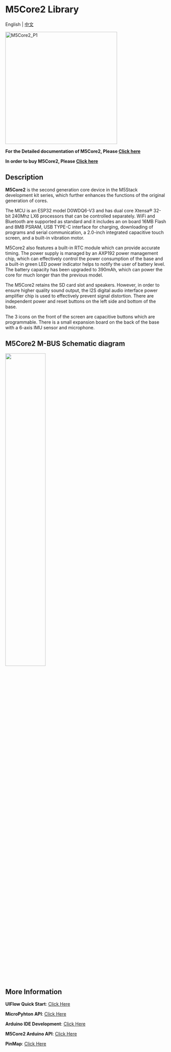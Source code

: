 # M5Core2 Library

English | [中文](README_cn.md)

<img src="https://static-cdn.m5stack.com/resource/docs/static/assets/img/product_pics/core/core2/core2_01.webp" alt="M5Core2_P1" width="350" height="350">

**For the Detailed documentation of M5Core2, Please [Click here](https://docs.m5stack.com/en/core/core2)**

**In order to buy  M5Core2, Please [Click here](https://m5stack.aliexpress.com/store/group/M5Core/3226069_514774359.html?spm=a2g0o.store_pc_allProduct.0.0.2ec5329bwncFjf)**
  
## Description

**M5Core2** is the second generation core device in the M5Stack development kit series, which further enhances the functions of the original generation of cores. 

The MCU is an ESP32 model D0WDQ6-V3 and has dual core Xtensa® 32-bit 240Mhz LX6 processors that can be controlled separately. WiFi and Bluetooth are supported as standard and it includes an on board 16MB Flash and 8MB PSRAM, USB TYPE-C interface for charging, downloading of programs and serial communication, a 2.0-inch integrated capacitive touch screen, and a built-in vibration motor. 

M5Core2 also features a built-in RTC module which can provide accurate timing. The power supply is managed by an AXP192 power management chip, which can effectively control the power consumption of the base and a built-in green LED power indicator helps to notify the user of battery level. The battery capacity has been upgraded to 390mAh, which can power the core for much longer than the previous model. 

The M5Core2 retains the SD card slot and speakers. However, in order to ensure higher quality sound output, the I2S digital audio interface power amplifier chip is used to effectively prevent signal distortion. There are independent power and reset buttons on the left side and bottom of the base. 

The 3 icons on the front of the screen are capacitive buttons which are programmable. There is a small expansion board on the back of the base with a 6-axis IMU sensor and microphone.

## M5Core2 M-BUS Schematic diagram

<img src="https://static-cdn.m5stack.com/resource/docs/static/assets/img/product_pics/core/core2/core2_mbus.webp" width = "50%">

## More Information

**UIFlow Quick Start**: [Click Here](https://docs.m5stack.com/en/quick_start/core2/uiflow)

**MicroPyhton API**: [Click Here](https://docs.m5stack.com/en/quick_start/core2/mpy)

**Arduino IDE Development**: [Click Here](https://docs.m5stack.com/en/quick_start/core2/arduino)

**M5Core2 Arduino API**: [Click Here](https://docs.m5stack.com/en/api/core2/axp192_core2)

**PinMap**: [Click Here](https://docs.m5stack.com/en/core/core2)
